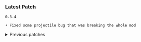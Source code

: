 ### Latest Patch
`0.3.4`
```
• Fixed some projectile bug that was breaking the whole mod
```
<details>
    <summary>Previous patches</summary>
    
`0.3.3`
```
• Publicized all entity states as well as RevolverProjectileBehavior component
```
    
`0.3.2`
```
• Updated for Seekers of the Storm
```

`0.3.1`
```
• Updated bepinex and mmhook dependencies for the Devotion patch
```
This update was kindly contributed by Moffein

`0.3.0`
```
• No longer uses Embedded Assets
• Removed warning spam during loading
• Slightly changed in-air idle animation
• Slightly increased the size of her ass
• Updated R2API dependencies
• Added config file that allows editing some (but not all) of her values
```
    
`0.2.1`
```
• Added CustomEmotesAPI support
```
    
`0.2.0`
```
• Added item displays

• Changed a tooltip in the survivor overview

• Fixed issue causing her to get stuck in the Bullet Heaven looping animation
```

`0.1.1`
```
• Changed Trigger Tap SFX (Thank you Moffein for the suggestion!)

• Crashing Comet's hidden invincibility buff will now extend for 0.3 seconds after the dash is done

• Gun Sling's gunshot SFX should now only play for the client that owns the projectile
```

`0.1.0`
```
• Initial release
```
</details>
